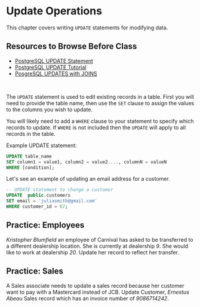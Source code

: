 # Update Operations

This chapter covers writing `UPDATE` statements for modifying data.

## Resources to Browse Before Class

- [PostgreSQL UPDATE Statement](https://www.youtube.com/watch?v=cd-hSl7_pGQ)
- [PostgreSQL UPDATE Tutorial](https://www.postgresqltutorial.com/postgresql-update/)
- [PosgreSQL UPDATES with JOINS](https://www.postgresqltutorial.com/postgresql-update-join/)


<br>

The `UPDATE` statement is used to edit existing records in a table. First you will need to provide the table name, then use the `SET` clause to assign the values to the columns you wish to update.

You will likely need to add a `WHERE` clause to your statement to specify which records to update. If `WHERE` is not included then the `UPDATE` will apply to all records in the table.

Example UPDATE statement:
```sql
UPDATE table_name
SET column1 = value1, column2 = value2...., columnN = valueN
WHERE [condition];
```

Let's see an example of updating an email address for a customer.

```sql
-- UPDATE statement to change a customer
UPDATE  public.customers
SET email = 'juliasmith@gmail.com'
WHERE customer_id = 67;
```

## Practice: Employees

*Kristopher Blumfield* an employee of Carnival has asked to be transferred to a different dealership location. She is currently at dealership *9*. She would like to work at dealership *20*. Update her record to reflect her transfer.

## Practice: Sales

A Sales associate needs to update a sales record because her customer want to pay with a Mastercard instead of JCB. Update Customer, *Ernestus Abeau* Sales record which has an invoice number of *9086714242*.
